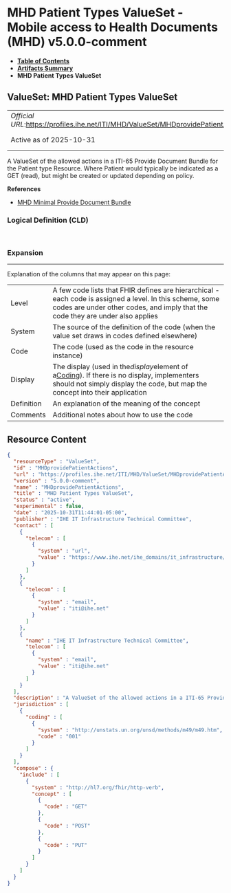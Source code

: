 # MHD Patient Types ValueSet - Mobile access to Health Documents (MHD) v5.0.0-comment

* [**Table of Contents**](toc.md)
* [**Artifacts Summary**](artifacts.md)
* **MHD Patient Types ValueSet**

## ValueSet: MHD Patient Types ValueSet 

| | |
| :--- | :--- |
| *Official URL*:https://profiles.ihe.net/ITI/MHD/ValueSet/MHDprovidePatientActions | *Version*:5.0.0-comment |
| Active as of 2025-10-31 | *Computable Name*:MHDprovidePatientActions |

 
A ValueSet of the allowed actions in a ITI-65 Provide Document Bundle for the Patient type Resource. Where Patient would typically be indicated as a GET (read), but might be created or updated depending on policy. 

 **References** 

* [MHD Minimal Provide Document Bundle](StructureDefinition-IHE.MHD.Minimal.ProvideBundle.md)

### Logical Definition (CLD)

 

### Expansion

-------

 Explanation of the columns that may appear on this page: 

| | |
| :--- | :--- |
| Level | A few code lists that FHIR defines are hierarchical - each code is assigned a level. In this scheme, some codes are under other codes, and imply that the code they are under also applies |
| System | The source of the definition of the code (when the value set draws in codes defined elsewhere) |
| Code | The code (used as the code in the resource instance) |
| Display | The display (used in the*display*element of a[Coding](http://hl7.org/fhir/R5/datatypes.html#Coding)). If there is no display, implementers should not simply display the code, but map the concept into their application |
| Definition | An explanation of the meaning of the concept |
| Comments | Additional notes about how to use the code |



## Resource Content

```json
{
  "resourceType" : "ValueSet",
  "id" : "MHDprovidePatientActions",
  "url" : "https://profiles.ihe.net/ITI/MHD/ValueSet/MHDprovidePatientActions",
  "version" : "5.0.0-comment",
  "name" : "MHDprovidePatientActions",
  "title" : "MHD Patient Types ValueSet",
  "status" : "active",
  "experimental" : false,
  "date" : "2025-10-31T11:44:01-05:00",
  "publisher" : "IHE IT Infrastructure Technical Committee",
  "contact" : [
    {
      "telecom" : [
        {
          "system" : "url",
          "value" : "https://www.ihe.net/ihe_domains/it_infrastructure/"
        }
      ]
    },
    {
      "telecom" : [
        {
          "system" : "email",
          "value" : "iti@ihe.net"
        }
      ]
    },
    {
      "name" : "IHE IT Infrastructure Technical Committee",
      "telecom" : [
        {
          "system" : "email",
          "value" : "iti@ihe.net"
        }
      ]
    }
  ],
  "description" : "A ValueSet of the allowed actions in a ITI-65 Provide Document Bundle for the Patient type Resource. Where Patient would typically be indicated as a GET (read), but might be created or updated depending on policy.",
  "jurisdiction" : [
    {
      "coding" : [
        {
          "system" : "http://unstats.un.org/unsd/methods/m49/m49.htm",
          "code" : "001"
        }
      ]
    }
  ],
  "compose" : {
    "include" : [
      {
        "system" : "http://hl7.org/fhir/http-verb",
        "concept" : [
          {
            "code" : "GET"
          },
          {
            "code" : "POST"
          },
          {
            "code" : "PUT"
          }
        ]
      }
    ]
  }
}

```
